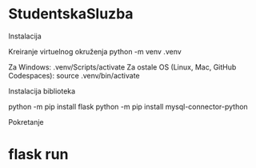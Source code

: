 # StudentskaSluzba

Instalacija

Kreiranje virtuelnog okruženja
python -m venv .venv

Za Windows:
.venv/Scripts/activate
Za ostale OS (Linux, Mac, GitHub Codespaces):
source .venv/bin/activate

Instalacija biblioteka

python -m pip install flask
python -m pip install mysql-connector-python

Pokretanje

flask run
=======


